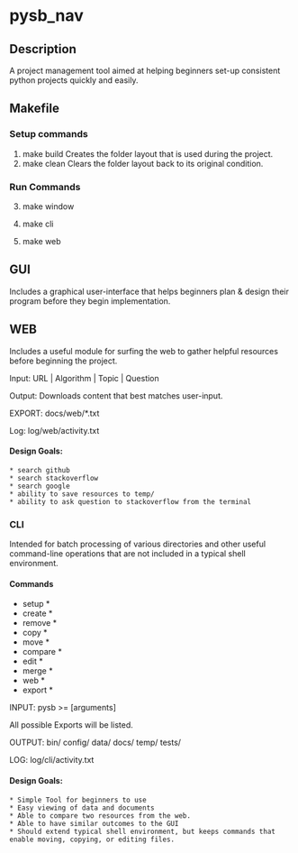 # pysb_nav

## Description

A project management tool aimed at helping beginners set-up consistent python projects quickly and easily.


## Makefile


### Setup commands
1. make build
        Creates the folder layout that is used during the project.
2. make clean
        Clears the folder layout back to its original condition.

### Run Commands

3. make window

4. make cli

5. make web

## GUI

Includes a graphical user-interface that helps beginners plan & design their program before they begin implementation.


## WEB
Includes a useful module for surfing the web to gather helpful resources before beginning the project.

Input: URL | Algorithm | Topic | Question

Output: Downloads content that best matches user-input.

EXPORT:
docs/web/*.txt

Log: 
log/web/activity.txt

#### Design Goals:
    * search github
    * search stackoverflow
    * search google
    * ability to save resources to temp/
    * ability to ask question to stackoverflow from the terminal

### CLI
Intended for batch processing of various directories and other useful command-line operations that are not included in a typical shell environment.

#### Commands
* setup
    *
* create
    *
* remove
    *
* copy
    *
* move
    *
* compare
    *
* edit
    *
* merge
    *
* web
    *
* export
    *

INPUT:
pysb >= <command> [arguments]

All possible Exports will be listed.

OUTPUT:
bin/
config/
data/
docs/
temp/
tests/

LOG:
log/cli/activity.txt


#### Design Goals:
    * Simple Tool for beginners to use
    * Easy viewing of data and documents
    * Able to compare two resources from the web.
    * Able to have similar outcomes to the GUI
    * Should extend typical shell environment, but keeps commands that enable moving, copying, or editing files.

